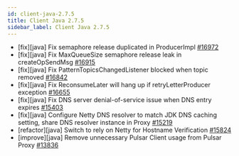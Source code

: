 ```yaml
---
id: client-java-2.7.5
title: Client Java 2.7.5
sidebar_label: Client Java 2.7.5
---
```


- [fix][java] Fix semaphore release duplicated in ProducerImpl [#16972](https://github.com/apache/pulsar/pull/16972)
- [fix][java] Fix MaxQueueSize semaphore release leak in createOpSendMsg [#16915](https://github.com/apache/pulsar/pull/16915)
- [fix][java] Fix PatternTopicsChangedListener blocked when topic removed [#16842](https://github.com/apache/pulsar/pull/16842)
- [fix][java] Fix ReconsumeLater will hang up if retryLetterProducer exception [#16655](https://github.com/apache/pulsar/pull/16655)
- [fix][java] Fix DNS server denial-of-service issue when DNS entry expires [#15403](https://github.com/apache/pulsar/pull/15403)
- [fix][java] Configure Netty DNS resolver to match JDK DNS caching setting, share DNS resolver instance in Proxy [#15219](https://github.com/apache/pulsar/pull/15219)
- [refactor][java] Switch to rely on Netty for Hostname Verification [#15824](https://github.com/apache/pulsar/pull/15824)
- [improve][java] Remove unnecessary Pulsar Client usage from Pulsar Proxy [#13836](https://github.com/apache/pulsar/pull/13836)
